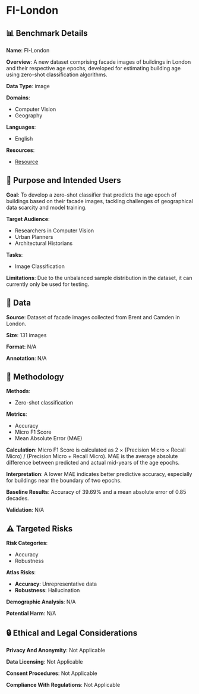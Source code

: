 # FI-London

## 📊 Benchmark Details

**Name**: FI-London

**Overview**: A new dataset comprising facade images of buildings in London and their respective age epochs, developed for estimating building age using zero-shot classification algorithms.

**Data Type**: image

**Domains**:
- Computer Vision
- Geography

**Languages**:
- English

**Resources**:
- [Resource](https://zichaozeng.github.io/ba_classifier)

## 🎯 Purpose and Intended Users

**Goal**: To develop a zero-shot classifier that predicts the age epoch of buildings based on their facade images, tackling challenges of geographical data scarcity and model training.

**Target Audience**:
- Researchers in Computer Vision
- Urban Planners
- Architectural Historians

**Tasks**:
- Image Classification

**Limitations**: Due to the unbalanced sample distribution in the dataset, it can currently only be used for testing.

## 💾 Data

**Source**: Dataset of facade images collected from Brent and Camden in London.

**Size**: 131 images

**Format**: N/A

**Annotation**: N/A

## 🔬 Methodology

**Methods**:
- Zero-shot classification

**Metrics**:
- Accuracy
- Micro F1 Score
- Mean Absolute Error (MAE)

**Calculation**: Micro F1 Score is calculated as 2 × (Precision Micro × Recall Micro) / (Precision Micro + Recall Micro). MAE is the average absolute difference between predicted and actual mid-years of the age epochs.

**Interpretation**: A lower MAE indicates better predictive accuracy, especially for buildings near the boundary of two epochs.

**Baseline Results**: Accuracy of 39.69% and a mean absolute error of 0.85 decades.

**Validation**: N/A

## ⚠️ Targeted Risks

**Risk Categories**:
- Accuracy
- Robustness

**Atlas Risks**:
- **Accuracy**: Unrepresentative data
- **Robustness**: Hallucination

**Demographic Analysis**: N/A

**Potential Harm**: N/A

## 🔒 Ethical and Legal Considerations

**Privacy And Anonymity**: Not Applicable

**Data Licensing**: Not Applicable

**Consent Procedures**: Not Applicable

**Compliance With Regulations**: Not Applicable
